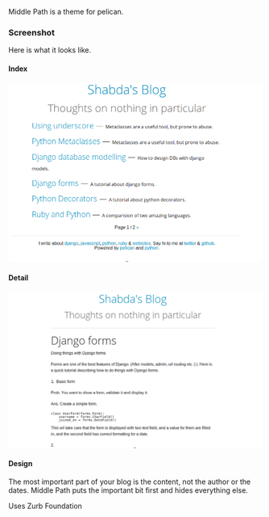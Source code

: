 Middle Path is a theme for pelican.

### Screenshot


Here is what it looks like.

#### Index

![index](./index.png?raw=true)


#### Detail

![detail](./detail.png?raw=true)

#### Design

The most important part of your blog is the content, not the author or the dates.
Middle Path puts the important bit first and hides everything else.

Uses Zurb Foundation